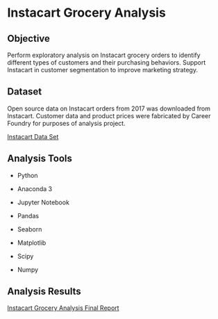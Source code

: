 # Instacart Grocery Analysis


## Objective

Perform exploratory analysis on Instacart grocery orders to identify different types of customers and their purchasing behaviors. Support Instacart in customer segmentation to improve marketing strategy. 

## Dataset

Open source data on Instacart orders from 2017 was downloaded from Instacart. Customer data and product prices were fabricated by Career Foundry for purposes of analysis project. 

[Instacart Data Set](https://www.instacart.com/datasets/grocery-shopping-2017)

## Analysis Tools

- Python 

- Anaconda 3

- Jupyter Notebook

- Pandas

- Seaborn

- Matplotlib

- Scipy

- Numpy

## Analysis Results

[Instacart Grocery Analysis Final Report](https://github.com/lindar877/instacart_grocery_analysis/blob/main/LZ_Instacart_final_report.xlsx)
